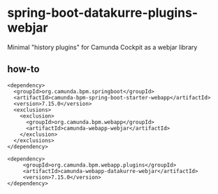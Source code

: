 # spring-boot-datakurre-plugins-webjar
Minimal "history plugins" for Camunda Cockpit as a webjar library

## how-to

    <dependency>
      <groupId>org.camunda.bpm.springboot</groupId>
      <artifactId>camunda-bpm-spring-boot-starter-webapp</artifactId>
      <version>7.15.0</version>
      <exclusions>
        <exclusion>
          <groupId>org.camunda.bpm.webapp</groupId>
          <artifactId>camunda-webapp-webjar</artifactId>
        </exclusion>
      </exclusions>
    </dependency>
    
    <dependency>
         <groupId>org.camunda.bpm.webapp.plugins</groupId>
         <artifactId>camunda-webapp-datakurre-webjar</artifactId>
         <version>7.15.0</version>
    </dependency>
